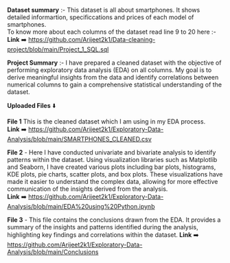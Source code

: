 **Dataset summary** :- This dataset is all about smartphones. It shows detailed informartion, specificcations and prices of each model of smartphones.  
To know more about each columns of the dataset read line 9 to 20 here :-       
**Link** ➡️ https://github.com/Arijeet2k1/Data-cleaning-project/blob/main/Project_1_SQL.sql

**Project Summary** :- I have prepared a cleaned dataset with the objective of performing exploratory data analysis (EDA) on all columns. My goal is to derive meaningful insights from the data and identify correlations between numerical columns to gain a comprehensive statistical understanding of the dataset.

**Uploaded Files** ⬇️

**File 1** This is the cleaned dataset which I am using in my EDA process.             
**Link** ➡️ https://github.com/Arijeet2k1/Exploratory-Data-Analysis/blob/main/SMARTPHONES_CLEANED.csv

**File 2** - Here I have conducted univariate and bivariate analysis to identify patterns within the dataset. Using visualization libraries such as Matplotlib and Seaborn, I have created various plots including bar plots, histograms, KDE plots, pie charts, scatter plots, and box plots. These visualizations have made it easier to understand the complex data, allowing for more effective communication of the insights derived from the analysis.          
**Link** ➡️ https://github.com/Arijeet2k1/Exploratory-Data-Analysis/blob/main/EDA%20using%20Python.ipynb

**File 3** -  This file contains the conclusions drawn from the EDA. It provides a summary of the insights and patterns identified during the analysis, highlighting key findings and correlations within the dataset.
**Link** ➡️ https://github.com/Arijeet2k1/Exploratory-Data-Analysis/blob/main/Conclusions
